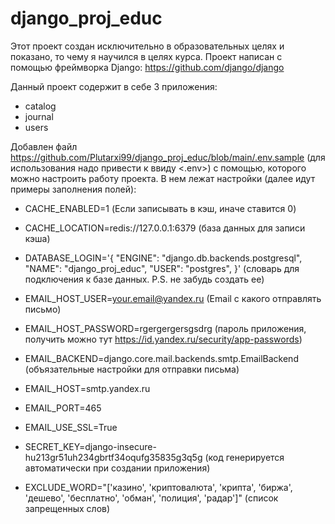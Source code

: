 # django_proj_educ
Этот проект создан исключительно в образовательных целях и показано, то чему я научился в целях курса.
Проект написан с помощью фреймворка Django: https://github.com/django/django

Данный проект содержит в себе 3 приложения:
* catalog
* journal
* users

Добавлен файл https://github.com/Plutarxi99/django_proj_educ/blob/main/.env.sample (для использования надо привести к ввиду <.env>) с помощью, которого можно настроить работу проекта. В нем лежат настройки (далее идут примеры заполнения полей):
* CACHE_ENABLED=1 (Если записывать в кэш, иначе ставится 0)
* CACHE_LOCATION=redis://127.0.0.1:6379 (база данных для записи кэша)

* DATABASE_LOGIN='{
    "ENGINE": "django.db.backends.postgresql",
    "NAME": "django_proj_educ",
    "USER": "postgres",
}' (словарь для подключения к базе данных. P.S. не забудь создать ее)

* EMAIL_HOST_USER=your.email@yandex.ru (Email с какого отправлять письмо)
* EMAIL_HOST_PASSWORD=rgergergersgsdrg (пароль приложения, получить можно тут https://id.yandex.ru/security/app-passwords)


* EMAIL_BACKEND=django.core.mail.backends.smtp.EmailBackend (объязательные настройки для отправки письма)
* EMAIL_HOST=smtp.yandex.ru
* EMAIL_PORT=465
* EMAIL_USE_SSL=True


* SECRET_KEY=django-insecure-hu213gr51uh234gbrtf34oqufg35835g3q5g (код генерируется автоматически при создании приложения)
* EXCLUDE_WORD="['казино', 'криптовалюта', 'крипта', 'биржа', 'дешево', 'бесплатно', 'обман', 'полиция', 'радар']" (список запрещенных слов)